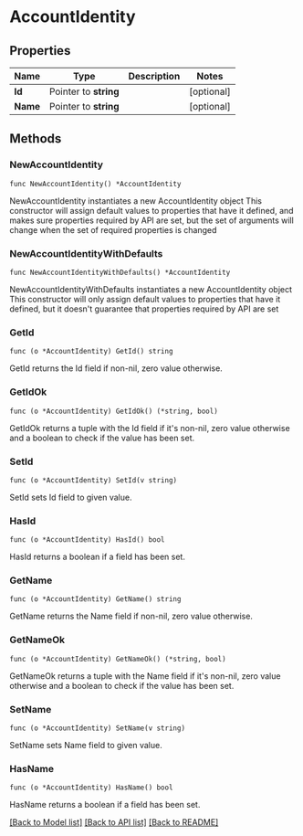 # AccountIdentity

## Properties

Name | Type | Description | Notes
------------ | ------------- | ------------- | -------------
**Id** | Pointer to **string** |  | [optional] 
**Name** | Pointer to **string** |  | [optional] 

## Methods

### NewAccountIdentity

`func NewAccountIdentity() *AccountIdentity`

NewAccountIdentity instantiates a new AccountIdentity object
This constructor will assign default values to properties that have it defined,
and makes sure properties required by API are set, but the set of arguments
will change when the set of required properties is changed

### NewAccountIdentityWithDefaults

`func NewAccountIdentityWithDefaults() *AccountIdentity`

NewAccountIdentityWithDefaults instantiates a new AccountIdentity object
This constructor will only assign default values to properties that have it defined,
but it doesn't guarantee that properties required by API are set

### GetId

`func (o *AccountIdentity) GetId() string`

GetId returns the Id field if non-nil, zero value otherwise.

### GetIdOk

`func (o *AccountIdentity) GetIdOk() (*string, bool)`

GetIdOk returns a tuple with the Id field if it's non-nil, zero value otherwise
and a boolean to check if the value has been set.

### SetId

`func (o *AccountIdentity) SetId(v string)`

SetId sets Id field to given value.

### HasId

`func (o *AccountIdentity) HasId() bool`

HasId returns a boolean if a field has been set.

### GetName

`func (o *AccountIdentity) GetName() string`

GetName returns the Name field if non-nil, zero value otherwise.

### GetNameOk

`func (o *AccountIdentity) GetNameOk() (*string, bool)`

GetNameOk returns a tuple with the Name field if it's non-nil, zero value otherwise
and a boolean to check if the value has been set.

### SetName

`func (o *AccountIdentity) SetName(v string)`

SetName sets Name field to given value.

### HasName

`func (o *AccountIdentity) HasName() bool`

HasName returns a boolean if a field has been set.


[[Back to Model list]](../README.md#documentation-for-models) [[Back to API list]](../README.md#documentation-for-api-endpoints) [[Back to README]](../README.md)


